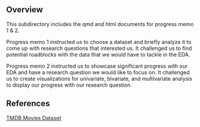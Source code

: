 ## Overview

This subdirectory includes the qmd and html documents for progress memo 1 & 2.

Progress memo 1 instructed us to choose a dataset and briefly analyze it to come up with research questions that interested us. It challenged us to find potential roadblocks with the data that we would have to tackle in the EDA.

Progress memo 2 instructed us to showcase significant progress with our EDA and have a research question we would like to focus on. It challenged us to create visualizations for univariate, bivariate, and multivariate analysis to display our progress with our research question.

## References

[TMDB Movies Dataset](https://www.kaggle.com/datasets/asaniczka/tmdb-movies-dataset-2023-930k-movies/data)